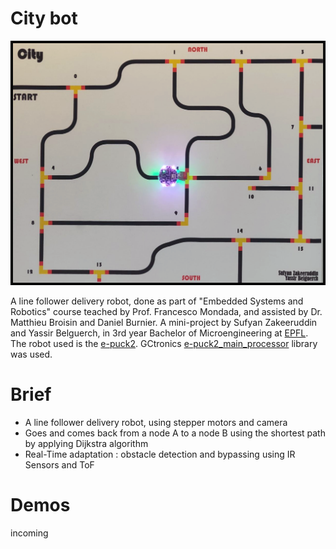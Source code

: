 # City bot
<img src="./titre_ov.png"/>

A line follower delivery robot, done as part of "Embedded Systems and Robotics" course teached by Prof. Francesco Mondada, and assisted by Dr. Matthieu Broisin and Daniel Burnier.
A mini-project by Sufyan Zakeeruddin and Yassir Belguerch, in 3rd year Bachelor of Microengineering at [EPFL](https://www.epfl.ch/).
The robot used is the [e-puck2](https://www.gctronic.com/doc/index.php/e-puck2). GCtronics [e-puck2_main_processor](https://github.com/e-puck2/e-puck2_main-processor) library was used.


# Brief
- A line follower delivery robot, using stepper motors and camera
- Goes and comes back from a node A to a node B using the shortest path by applying Dijkstra algorithm
- Real-Time  adaptation : obstacle detection and bypassing using IR Sensors and ToF

# Demos

incoming

